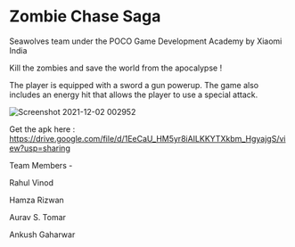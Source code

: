 # Zombie Chase Saga
Seawolves team under the POCO Game Development Academy by Xiaomi India

Kill the zombies and save the world from the apocalypse !

The player is equipped with a sword a gun powerup. The game also includes an energy hit that allows the player to use a special attack.


![Screenshot 2021-12-02 002952](https://user-images.githubusercontent.com/47893192/144296902-914b0421-72ce-4526-b683-b2f5192a418f.png)

Get the apk here : https://drive.google.com/file/d/1EeCaU_HM5yr8iAILKKYTXkbm_HgyajgS/view?usp=sharing

Team Members -

Rahul Vinod

Hamza Rizwan

Aurav S. Tomar

Ankush Gaharwar

